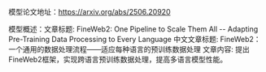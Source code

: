 模型论文地址：https://arxiv.org/abs/2506.20920

模型概述：文章标题: FineWeb2: One Pipeline to Scale Them All -- Adapting Pre-Training Data Processing to Every Language
中文文章标题: FineWeb2：一个通用的数据处理流程——适应每种语言的预训练数据处理
文章内容: 提出FineWeb2框架，实现跨语言预训练数据处理，提高多语言模型性能。
